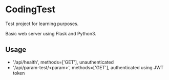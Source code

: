 # CodingTest

Test project for learning purposes.

Basic web server using Flask and Python3.

## Usage

- '/api/health', methods=['GET'], unauthenticated
- '/api/param-test/\<param>', methods=['GET'], authenticated using JWT token
